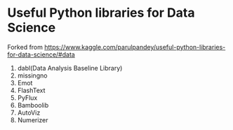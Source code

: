 # Useful Python libraries for Data Science
Forked from https://www.kaggle.com/parulpandey/useful-python-libraries-for-data-science/#data
1. dabl(Data Analysis Baseline Library)
2. missingno
3. Emot
4. FlashText
5. PyFlux
6. Bamboolib
7. AutoViz
8. Numerizer
